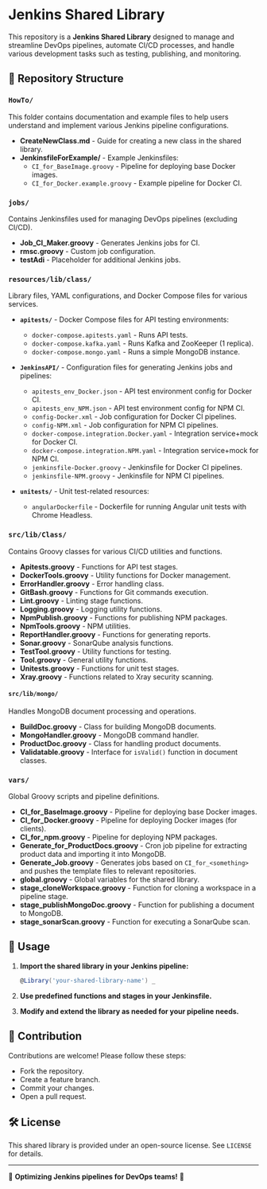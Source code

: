 # Jenkins Shared Library

This repository is a **Jenkins Shared Library** designed to manage and streamline DevOps pipelines, automate CI/CD processes, and handle various development tasks such as testing, publishing, and monitoring.

## 📁 Repository Structure

### `HowTo/`  
This folder contains documentation and example files to help users understand and implement various Jenkins pipeline configurations.

- **CreateNewClass.md** - Guide for creating a new class in the shared library.
- **JenkinsfileForExample/** - Example Jenkinsfiles:
  - `CI_for_BaseImage.groovy` - Pipeline for deploying base Docker images.
  - `CI_for_Docker.example.groovy` - Example pipeline for Docker CI.

### `jobs/`  
Contains Jenkinsfiles used for managing DevOps pipelines (excluding CI/CD).

- **Job_CI_Maker.groovy** - Generates Jenkins jobs for CI.
- **rmsc.groovy** - Custom job configuration.
- **testAdi** - Placeholder for additional Jenkins jobs.

### `resources/lib/class/`  
Library files, YAML configurations, and Docker Compose files for various services.

- **`apitests/`** - Docker Compose files for API testing environments:
  - `docker-compose.apitests.yaml` - Runs API tests.
  - `docker-compose.kafka.yaml` - Runs Kafka and ZooKeeper (1 replica).
  - `docker-compose.mongo.yaml` - Runs a simple MongoDB instance.

- **`JenkinsAPI/`** - Configuration files for generating Jenkins jobs and pipelines:
  - `apitests_env_Docker.json` - API test environment config for Docker CI.
  - `apitests_env_NPM.json` - API test environment config for NPM CI.
  - `config-Docker.xml` - Job configuration for Docker CI pipelines.
  - `config-NPM.xml` - Job configuration for NPM CI pipelines.
  - `docker-compose.integration.Docker.yaml` - Integration service+mock for Docker CI.
  - `docker-compose.integration.NPM.yaml` - Integration service+mock for NPM CI.
  - `jenkinsfile-Docker.groovy` - Jenkinsfile for Docker CI pipelines.
  - `jenkinsfile-NPM.groovy` - Jenkinsfile for NPM CI pipelines.

- **`unitests/`** - Unit test-related resources:
  - `angularDockerfile` - Dockerfile for running Angular unit tests with Chrome Headless.

### `src/lib/Class/`  
Contains Groovy classes for various CI/CD utilities and functions.

- **Apitests.groovy** - Functions for API test stages.
- **DockerTools.groovy** - Utility functions for Docker management.
- **ErrorHandler.groovy** - Error handling class.
- **GitBash.groovy** - Functions for Git commands execution.
- **Lint.groovy** - Linting stage functions.
- **Logging.groovy** - Logging utility functions.
- **NpmPublish.groovy** - Functions for publishing NPM packages.
- **NpmTools.groovy** - NPM utilities.
- **ReportHandler.groovy** - Functions for generating reports.
- **Sonar.groovy** - SonarQube analysis functions.
- **TestTool.groovy** - Utility functions for testing.
- **Tool.groovy** - General utility functions.
- **Unitests.groovy** - Functions for unit test stages.
- **Xray.groovy** - Functions related to Xray security scanning.

#### `src/lib/mongo/`  
Handles MongoDB document processing and operations.

- **BuildDoc.groovy** - Class for building MongoDB documents.
- **MongoHandler.groovy** - MongoDB command handler.
- **ProductDoc.groovy** - Class for handling product documents.
- **Validatable.groovy** - Interface for `isValid()` function in document classes.

### `vars/`  
Global Groovy scripts and pipeline definitions.

- **CI_for_BaseImage.groovy** - Pipeline for deploying base Docker images.
- **CI_for_Docker.groovy** - Pipeline for deploying Docker images (for clients).
- **CI_for_npm.groovy** - Pipeline for deploying NPM packages.
- **Generate_for_ProductDocs.groovy** - Cron job pipeline for extracting product data and importing it into MongoDB.
- **Generate_Job.groovy** - Generates jobs based on `CI_for_<something>` and pushes the template files to relevant repositories.
- **global.groovy** - Global variables for the shared library.
- **stage_cloneWorkspace.groovy** - Function for cloning a workspace in a pipeline stage.
- **stage_publishMongoDoc.groovy** - Function for publishing a document to MongoDB.
- **stage_sonarScan.groovy** - Function for executing a SonarQube scan.

## 📖 Usage

1. **Import the shared library in your Jenkins pipeline:**
   ```groovy
   @Library('your-shared-library-name') _
   ```

2. **Use predefined functions and stages in your Jenkinsfile.**

3. **Modify and extend the library as needed for your pipeline needs.**

## 📌 Contribution

Contributions are welcome! Please follow these steps:

- Fork the repository.
- Create a feature branch.
- Commit your changes.
- Open a pull request.

## 🛠️ License

This shared library is provided under an open-source license. See `LICENSE` for details.

---

🚀 **Optimizing Jenkins pipelines for DevOps teams!** 🚀
